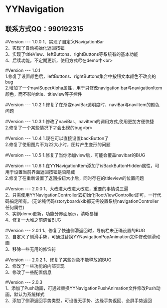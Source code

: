 YYNavigation
=======
联系方式QQ：990192315
-------

#Version --- 1.0.0
1、实现了自定义NavigationBar  
2、实现了自动初始化返回按钮  
3、实现了titleView、leftButtons、rightButtons等系统有的基本功能  
4、后续功能，不定期更新，使用方式尽在demo中\<br>

#Version --- 1.0.1  
1.修复了设置颜色后，leftButtons、rightButtons集合中按钮文本颜色不改变的bug  
2.增加了一个naviSuperAlpha属性，用于只修改navigation bar与navigationItem颜色，而不影响title、titleview等子控件

#Version --- 1.0.2
1.修复了在渐变naviBar透明度时，naviBar与naviItem的颜色问题

#Version --- 1.0.3
1.修改了naviBar、naviItem的调用方式,使用更加方便快捷  
2.修复了一个某些情况下才会出现的bug\<br>

#Version --- 1.0.4
1.现在可以直接设置backButton了  
2.修复了使用图片不为22大小时，图片产生变形的问题

#Version --- 1.0.5
1.修复了当你添加view后，可能会覆盖navibar的BUG

#Version --- 1.0.6
1.在YYNavigationItem添加了isBackButtonHidden属性，可用于设置当前界面返回按钮是否隐藏  
2.修复了在重新设置了返回按钮大小后，同时存在的titleview的位置问题

#Version --- 2.0.0
1、大改进大改进大改进，重要的事情说三遍  
2、只需使用YYNavigationController去初始化RootViewController即可，一行代码搞定所有。(无论纯代码/storyboard/xib都无需设置系统navigationController任何属性)  
3、实例demo更新，功能分界面展示，清晰易懂  
4、修复一大堆之前遗留BUG

#Version --- 2.0.1
1、修复了快速侧滑返回时，导航栏未正确设置的BUG  
2、自定义了侧滑手势，可通过替换YYNavigationPopAnimation文件修改侧滑动画  
3、移除一些无用的修饰符

#Version --- 2.0.2
1、修复了某些对象不能释放的BUG  
2、修改了一些功能的内部实现  
3、修改了一些配置信息

#Version --- 2.0.3  
1、添加了Push动画，可通过替换YYNavigationPushAnimation文件修改Push动画，默认为系统样式  
2、添加了侧滑返回手势类型，可设置无手势、边缘手势返回、全屏手势返回

